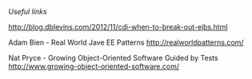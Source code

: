 *Useful links*

http://blog.dblevins.com/2012/11/cdi-when-to-break-out-ejbs.html

Adam Bien - Real World Jave EE Patterns
http://realworldpatterns.com/

Nat Pryce - Growing Object-Oriented Software Guided by Tests
http://www.growing-object-oriented-software.com/
